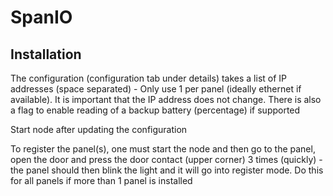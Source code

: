 # SpanIO

## Installation
The configuration (configuration tab under details) takes a list of IP addresses (space separated) - Only use 1 per panel (ideally ethernet if available).  It is important that the IP address does not change.  There is also a flag to enable reading of a backup battery (percentage) if supported 

Start node after updating the configuration

To register the panel(s), one must start the node and then go to the panel, open the door and press the door contact (upper corner) 3 times (quickly) - the panel should then blink the light and it will go into register mode. Do this for all panels if more than 1 panel is installed 

